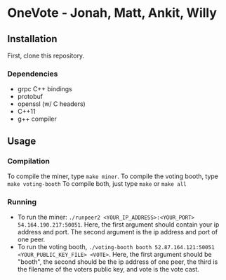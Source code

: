 # OneVote - Jonah, Matt, Ankit, Willy

## Installation
First, clone this repository.

### Dependencies
- grpc C++ bindings
- protobuf
- openssl (w/ C headers)
- C++11
- g++ compiler

## Usage

### Compilation
To compile the miner, type `make miner`.
To compile the voting booth, type `make voting-booth`
To compile both, just type `make` or `make all`
### Running

- To run the miner: `./runpeer2 <YOUR_IP_ADDRESS>:<YOUR_PORT> 54.164.190.217:50051`. Here, the first argument should contain your ip address and port. The second argument is the ip address and port of one peer.
- To run the voting booth, `./voting-booth booth 52.87.164.121:50051 <YOUR_PUBLIC_KEY_FILE> <VOTE>`. Here, the first argument should be "booth", the second should be the ip address of one peer, the third is the filename of the voters public key, and vote is the vote cast.

